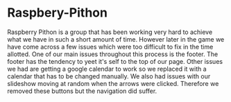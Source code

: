 # Raspbery-Pithon
Raspberry Pithon is a group that has been working very hard to achieve what we have in such a short amount of time. However later in the game we have come across a few issues which were too difficult to fix in the time allotted. One of our main issues throughout this process is the footer. The footer has the tendency to yeet it's self to the top of our page. Other issues we had are getting a google calendar to work so we replaced it with a  calendar that has to be changed manually. We also had issues with our slideshow moving at random when the arrows were clicked. Therefore we removed these buttons but the navigation did suffer.
